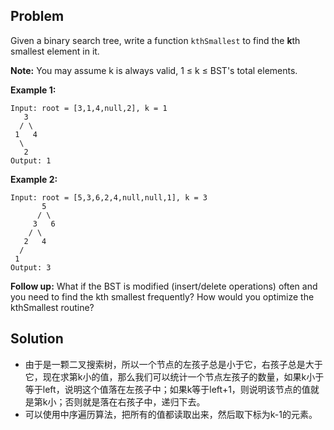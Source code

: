 ## Problem

Given a binary search tree, write a function `kthSmallest` to find the **k**th smallest element in it.

**Note:** 
You may assume k is always valid, 1 ≤ k ≤ BST's total elements.

**Example 1:**

```
Input: root = [3,1,4,null,2], k = 1
   3
  / \
 1   4
  \
   2
Output: 1
```

**Example 2:**

```
Input: root = [5,3,6,2,4,null,null,1], k = 3
       5
      / \
     3   6
    / \
   2   4
  /
 1
Output: 3
```

**Follow up:**
What if the BST is modified (insert/delete operations) often and you need to find the kth smallest frequently? How would you optimize the kthSmallest routine?



## Solution

* 由于是一颗二叉搜索树，所以一个节点的左孩子总是小于它，右孩子总是大于它，现在求第k小的值，那么我们可以统计一个节点左孩子的数量，如果k小于等于left，说明这个值落在左孩子中；如果k等于left+1，则说明该节点的值就是第k小；否则就是落在右孩子中，递归下去。
* 可以使用中序遍历算法，把所有的值都读取出来，然后取下标为k-1的元素。